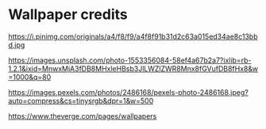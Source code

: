 # Wallpaper credits

https://i.pinimg.com/originals/a4/f8/f9/a4f8f91b31d2c63a015ed34ae8c13bbd.jpg

https://images.unsplash.com/photo-1553356084-58ef4a67b2a7?ixlib=rb-1.2.1&ixid=MnwxMjA3fDB8MHxleHBsb3JlLWZlZWR8Mnx8fGVufDB8fHx8&w=1000&q=80

https://images.pexels.com/photos/2486168/pexels-photo-2486168.jpeg?auto=compress&cs=tinysrgb&dpr=1&w=500

https://www.theverge.com/pages/wallpapers